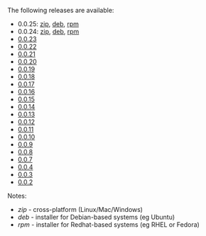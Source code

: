 The following releases are available:

* 0.0.25: [zip](https://github.com/fracpete/weka-virtualenv/releases/download/weka-virtualenv-0.0.25/weka-virtualenv-0.0.25-bin.zip), 
  [deb](https://github.com/fracpete/weka-virtualenv/releases/download/weka-virtualenv-0.0.25/weka-virtualenv_0.0.25-1_all.deb), 
  [rpm](https://github.com/fracpete/weka-virtualenv/releases/download/weka-virtualenv-0.0.25/weka-virtualenv-0.0.25-1.noarch.rpm)
* 0.0.24: [zip](https://github.com/fracpete/weka-virtualenv/releases/download/weka-virtualenv-0.0.24/weka-virtualenv-0.0.24-bin.zip), 
  [deb](https://github.com/fracpete/weka-virtualenv/releases/download/weka-virtualenv-0.0.24/weka-virtualenv_0.0.24-1_all.deb), 
  [rpm](https://github.com/fracpete/weka-virtualenv/releases/download/weka-virtualenv-0.0.24/weka-virtualenv-0.0.24-1.noarch.rpm)
* [0.0.23](https://github.com/fracpete/weka-virtualenv/releases/download/weka-virtualenv-0.0.23/weka-virtualenv-0.0.23-bin.zip)
* [0.0.22](https://github.com/fracpete/weka-virtualenv/releases/download/weka-virtualenv-0.0.22/weka-virtualenv-0.0.22-bin.zip)
* [0.0.21](https://github.com/fracpete/weka-virtualenv/releases/download/weka-virtualenv-0.0.21/weka-virtualenv-0.0.21-bin.zip)
* [0.0.20](https://github.com/fracpete/weka-virtualenv/releases/download/weka-virtualenv-0.0.20/weka-virtualenv-0.0.20-bin.zip)
* [0.0.19](https://github.com/fracpete/weka-virtualenv/releases/download/weka-virtualenv-0.0.19/weka-virtualenv-0.0.19-bin.zip)
* [0.0.18](https://github.com/fracpete/weka-virtualenv/releases/download/weka-virtualenv-0.0.18/weka-virtualenv-0.0.18-bin.zip)
* [0.0.17](https://github.com/fracpete/weka-virtualenv/releases/download/weka-virtualenv-0.0.17/weka-virtualenv-0.0.17-bin.zip)
* [0.0.16](https://github.com/fracpete/weka-virtualenv/releases/download/weka-virtualenv-0.0.16/weka-virtualenv-0.0.16-bin.zip)
* [0.0.15](https://github.com/fracpete/weka-virtualenv/releases/download/weka-virtualenv-0.0.15/weka-virtualenv-0.0.15-bin.zip)
* [0.0.14](https://github.com/fracpete/weka-virtualenv/releases/download/weka-virtualenv-0.0.14/weka-virtualenv-0.0.14-bin.zip)
* [0.0.13](https://github.com/fracpete/weka-virtualenv/releases/download/weka-virtualenv-0.0.13/weka-virtualenv-0.0.13-bin.zip)
* [0.0.12](https://github.com/fracpete/weka-virtualenv/releases/download/weka-virtualenv-0.0.12/weka-virtualenv-0.0.12-bin.zip)
* [0.0.11](https://github.com/fracpete/weka-virtualenv/releases/download/weka-virtualenv-0.0.11/weka-virtualenv-0.0.11-bin.zip)
* [0.0.10](https://github.com/fracpete/weka-virtualenv/releases/download/weka-virtualenv-0.0.10/weka-virtualenv-0.0.10-bin.zip)
* [0.0.9](https://github.com/fracpete/weka-virtualenv/releases/download/weka-virtualenv-0.0.9/weka-virtualenv-0.0.9-bin.zip)
* [0.0.8](https://github.com/fracpete/weka-virtualenv/releases/download/weka-virtualenv-0.0.8/weka-virtualenv-0.0.8-bin.zip)
* [0.0.7](https://github.com/fracpete/weka-virtualenv/releases/download/weka-virtualenv-0.0.7/weka-virtualenv-0.0.7-bin.zip)
* [0.0.4](https://github.com/fracpete/weka-virtualenv/releases/download/weka-virtualenv-0.0.4/weka-virtualenv-0.0.4-bin.zip)
* [0.0.3](https://github.com/fracpete/weka-virtualenv/releases/download/weka-virtualenv-0.0.3/weka-virtualenv-0.0.3-bin.zip)
* [0.0.2](https://github.com/fracpete/weka-virtualenv/releases/download/weka-virtualenv-0.0.2/weka-virtualenv-0.0.2-bin.zip)


Notes:

* *zip* - cross-platform (Linux/Mac/Windows)
* *deb* - installer for Debian-based systems (eg Ubuntu)
* *rpm* - installer for Redhat-based systems (eg RHEL or Fedora)
